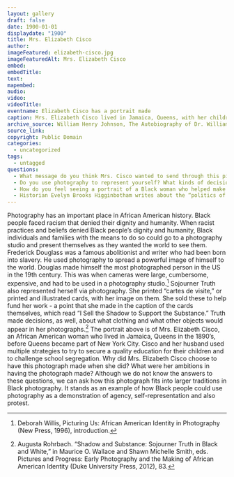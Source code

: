 ```yaml
---
layout: gallery
draft: false
date: 1900-01-01
displaydate: "1900"
title: Mrs. Elizabeth Cisco
author:
imageFeatured: elizabeth-cisco.jpg
imageFeaturedAlt: Mrs. Elizabeth Cisco
embed: 
embedTitle: 
text:
mapembed:
audio:
video: 
videoTitle: 
eventname: Elizabeth Cisco has a portrait made
caption: Mrs. Elizabeth Cisco lived in Jamaica, Queens, with her children and, until he passed away in 1897, her husband Samuel Cisco. She sat for this formal studio portrait at some point, although we do not know exactly what year. It could be before or after she and Samuel began to challenge school segregation in 1896, or before or after she sued the Queens school board in 1899.
archive_source: William Henry Johnson, The Autobiography of Dr. William Henry Johnson (Albany, NY\:\ The Argus Company, 1900).
source_link: 
copyright: Public Domain
categories:
  - uncategorized
tags:
  - untagged
questions:
  - What message do you think Mrs. Cisco wanted to send through this picture? What choices do you think she made that helped send that message?
  - Do you use photography to represent yourself? What kinds of decisions do you make about how you appear in photographs, and why?
  - How do you feel seeing a portrait of a Black woman who helped make segregation illegal in New York schools? 
  - Historian Evelyn Brooks Higginbotham writes about the “politics of respectability.” She uses that term to argue that Black women of Cisco’s generation were contesting white supremacy while also insisting that Black people conformed “to the dominant society’s norms of manners and morals.” Do you think that this portrait of Mrs. Cisco reflects “the politics of respectability”? Why might activist women like Mrs. Cisco might have chosen to present themselves as “respectable”?
---
```


Photography has an important place in African American history. Black people faced racism that denied their dignity and humanity. When racist practices and beliefs denied Black people’s dignity and humanity, Black individuals and families with the means to do so could go to a photography studio and present themselves as they wanted the world to see them. Frederick Douglass was a famous abolitionist and writer who had been born into slavery. He used photography to spread a powerful image of himself to the world. Douglas made himself the most photographed person in the US in the 19th century. This was when cameras were large, cumbersome, expensive, and had to be used in a photography studio.[^1]
Sojourner Truth also represented herself via photography. She printed “cartes de visite,” or printed and illustrated cards, with her image on them. She sold these to help fund her work - a point that she made in the caption of the cards themselves, which read “I Sell the Shadow to Support the Substance.” Truth made decisions, as well, about what clothing and what other objects would appear in her photographs.[^2]
The portrait above is of Mrs. Elizabeth Cisco, an African American woman who lived in Jamaica, Queens in the 1890’s, before Queens became part of New York City. Cisco and her husband used multiple strategies to try to secure a quality education for their children and to challenge school segregation.
Why did Mrs. Elizabeth Cisco choose to have this photograph made when she did? What were her ambitions in having the photograph made? Although we do not know the answers to these questions, we can ask how this photograph fits into larger traditions in Black photography. It stands as an example of how Black people could use photography as a demonstration of agency, self-representation and also protest.

[^1]: Deborah Willis, Picturing Us: African American Identity in Photography (New Press, 1996), introduction.
[^2]: Augusta Rohrbach. “Shadow and Substance: Sojourner Truth in Black and White,” in Maurice O. Wallace and Shawn Michelle Smith, eds. Pictures and Progress: Early Photography and the Making of African American Identity (Duke University Press, 2012), 83.

